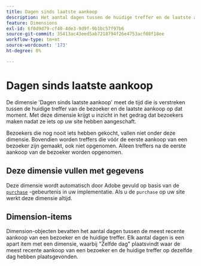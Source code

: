 ```yaml
---
title: Dagen sinds laatste aankoop
description: Het aantal dagen tussen de huidige treffer en de laatste aankoop die ze hebben gedaan.
feature: Dimensions
exl-id: 6f0d9d79-cf40-4de3-9d9f-9b1bc57f97b6
source-git-commit: 35413ac43eed5ab7218794f26e4753acf08f18ee
workflow-type: tm+mt
source-wordcount: '173'
ht-degree: 0%

---
```


# Dagen sinds laatste aankoop

De dimensie &#39;Dagen sinds laatste aankoop&#39; meet de tijd die is verstreken tussen de huidige treffer van de bezoeker en de laatste aankoop op dat moment. Met deze dimensie krijgt u inzicht in het gedrag dat bezoekers maken nadat ze iets op uw site hebben aangeschaft.

Bezoekers die nog nooit iets hebben gekocht, vallen niet onder deze dimensie. Bovendien worden treffers die vóór de eerste aankoop van een bezoeker zijn gemaakt, ook niet opgenomen. Alleen treffers na de eerste aankoop van de bezoeker worden opgenomen.

## Deze dimensie vullen met gegevens

Deze dimensie wordt automatisch door Adobe gevuld op basis van de [`purchase`](/help/implement/vars/page-vars/events/event-purchase.md) -gebeurtenis in uw implementatie. Als u de `purchase` op uw site werkt deze dimensie altijd.

## Dimension-items

Dimension-objecten bevatten het aantal dagen tussen de meest recente aankoop van een bezoeker en de huidige treffer. Elk aantal dagen is een apart item met een dimensie, waarbij &quot;Zelfde dag&quot; plaatsvindt waar de meest recente aankoop van een bezoeker en de huidige treffer op dezelfde dag hebben plaatsgevonden.
